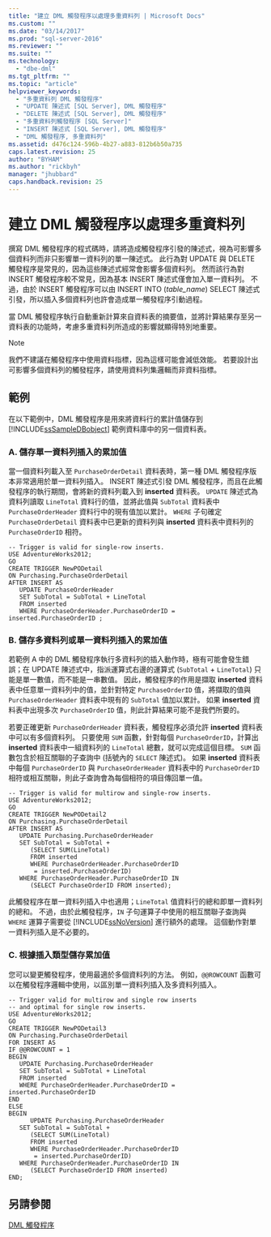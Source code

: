 ```yaml
---
title: "建立 DML 觸發程序以處理多重資料列 | Microsoft Docs"
ms.custom: ""
ms.date: "03/14/2017"
ms.prod: "sql-server-2016"
ms.reviewer: ""
ms.suite: ""
ms.technology: 
  - "dbe-dml"
ms.tgt_pltfrm: ""
ms.topic: "article"
helpviewer_keywords: 
  - "多重資料列 DML 觸發程序"
  - "UPDATE 陳述式 [SQL Server], DML 觸發程序"
  - "DELETE 陳述式 [SQL Server], DML 觸發程序"
  - "多重資料列觸發程序 [SQL Server]"
  - "INSERT 陳述式 [SQL Server], DML 觸發程序"
  - "DML 觸發程序, 多重資料列"
ms.assetid: d476c124-596b-4b27-a883-812b6b50a735
caps.latest.revision: 25
author: "BYHAM"
ms.author: "rickbyh"
manager: "jhubbard"
caps.handback.revision: 25
---
```

# 建立 DML 觸發程序以處理多重資料列
  撰寫 DML 觸發程序的程式碼時，請將造成觸發程序引發的陳述式，視為可影響多個資料列而非只影響單一資料列的單一陳述式。 此行為對 UPDATE 與 DELETE 觸發程序是常見的，因為這些陳述式經常會影響多個資料列。 然而該行為對 INSERT 觸發程序較不常見，因為基本 INSERT 陳述式僅會加入單一資料列。 不過，由於 INSERT 觸發程序可以由 INSERT INTO (*table_name*) SELECT 陳述式引發，所以插入多個資料列也許會造成單一觸發程序引動過程。  
  
 當 DML 觸發程序執行自動重新計算來自資料表的摘要值，並將計算結果存至另一資料表的功能時，考慮多重資料列所造成的影響就顯得特別地重要。  
  
> [!NOTE]  
>  我們不建議在觸發程序中使用資料指標，因為這樣可能會減低效能。 若要設計出可影響多個資料列的觸發程序，請使用資料列集邏輯而非資料指標。  
  
## 範例  
 在以下範例中，DML 觸發程序是用來將資料行的累計值儲存到 [!INCLUDE[ssSampleDBobject](../../includes/sssampledbobject-md.md)] 範例資料庫中的另一個資料表。  
  
### A. 儲存單一資料列插入的累加值  
 當一個資料列載入至 `PurchaseOrderDetail` 資料表時，第一種 DML 觸發程序版本非常適用於單一資料列插入。 INSERT 陳述式引發 DML 觸發程序，而且在此觸發程序的執行期間，會將新的資料列載入到 **inserted** 資料表。 `UPDATE` 陳述式為資料列讀取 `LineTotal` 資料行的值，並將此值與 `SubTotal` 資料表中 `PurchaseOrderHeader` 資料行中的現有值加以累計。 `WHERE` 子句確定 `PurchaseOrderDetail` 資料表中已更新的資料列與 **inserted** 資料表中資料列的 `PurchaseOrderID` 相符。  
  
```  
-- Trigger is valid for single-row inserts.  
USE AdventureWorks2012;  
GO  
CREATE TRIGGER NewPODetail  
ON Purchasing.PurchaseOrderDetail  
AFTER INSERT AS  
   UPDATE PurchaseOrderHeader  
   SET SubTotal = SubTotal + LineTotal  
   FROM inserted  
   WHERE PurchaseOrderHeader.PurchaseOrderID = inserted.PurchaseOrderID ;  
```  
  
### B. 儲存多資料列或單一資料列插入的累加值  
 若範例 A 中的 DML 觸發程序執行多資料列的插入動作時，極有可能會發生錯誤；在 UPDATE 陳述式中，指派運算式右邊的運算式 (`SubTotal` + `LineTotal`) 只能是單一數值，而不能是一串數值。 因此，觸發程序的作用是擷取 **inserted** 資料表中任意單一資料列中的值，並針對特定 `PurchaseOrderID` 值，將擷取的值與 `PurchaseOrderHeader` 資料表中現有的 `SubTotal` 值加以累計。 如果 **inserted** 資料表中出現多次 `PurchaseOrderID` 值，則此計算結果可能不是我們所要的。  
  
 若要正確更新 `PurchaseOrderHeader` 資料表，觸發程序必須允許 **inserted** 資料表中可以有多個資料列。 只要使用 `SUM` 函數，針對每個 `PurchaseOrderID`，計算出 **inserted** 資料表中一組資料列的 `LineTotal` 總數，就可以完成這個目標。 `SUM` 函數包含於相互關聯的子查詢中 (括號內的 `SELECT` 陳述式)。 如果 **inserted** 資料表中每個 `PurchaseOrderID` 與 `PurchaseOrderHeader` 資料表中的 `PurchaseOrderID` 相符或相互關聯，則此子查詢會為每個相符的項目傳回單一值。  
  
```  
-- Trigger is valid for multirow and single-row inserts.  
USE AdventureWorks2012;  
GO  
CREATE TRIGGER NewPODetail2  
ON Purchasing.PurchaseOrderDetail  
AFTER INSERT AS  
   UPDATE Purchasing.PurchaseOrderHeader  
   SET SubTotal = SubTotal +   
      (SELECT SUM(LineTotal)  
      FROM inserted  
      WHERE PurchaseOrderHeader.PurchaseOrderID  
       = inserted.PurchaseOrderID)  
   WHERE PurchaseOrderHeader.PurchaseOrderID IN  
      (SELECT PurchaseOrderID FROM inserted);  
```  
  
 此觸發程序在單一資料列插入中也適用；`LineTotal` 值資料行的總和即單一資料列的總和。 不過，由於此觸發程序，`IN` 子句運算子中使用的相互關聯子查詢與 `WHERE` 運算子需要從 [!INCLUDE[ssNoVersion](../../includes/ssnoversion-md.md)] 進行額外的處理。 這個動作對單一資料列插入是不必要的。  
  
### C. 根據插入類型儲存累加值  
 您可以變更觸發程序，使用最適於多個資料列的方法。 例如，`@@ROWCOUNT` 函數可以在觸發程序邏輯中使用，以區別單一資料列插入及多資料列插入。  
  
```  
-- Trigger valid for multirow and single row inserts  
-- and optimal for single row inserts.  
USE AdventureWorks2012;  
GO  
CREATE TRIGGER NewPODetail3  
ON Purchasing.PurchaseOrderDetail  
FOR INSERT AS  
IF @@ROWCOUNT = 1  
BEGIN  
   UPDATE Purchasing.PurchaseOrderHeader  
   SET SubTotal = SubTotal + LineTotal  
   FROM inserted  
   WHERE PurchaseOrderHeader.PurchaseOrderID = inserted.PurchaseOrderID  
END  
ELSE  
BEGIN  
      UPDATE Purchasing.PurchaseOrderHeader  
   SET SubTotal = SubTotal +   
      (SELECT SUM(LineTotal)  
      FROM inserted  
      WHERE PurchaseOrderHeader.PurchaseOrderID  
       = inserted.PurchaseOrderID)  
   WHERE PurchaseOrderHeader.PurchaseOrderID IN  
      (SELECT PurchaseOrderID FROM inserted)  
END;  
```  
  
## 另請參閱  
 [DML 觸發程序](../../relational-databases/triggers/dml-triggers.md)  
  
  